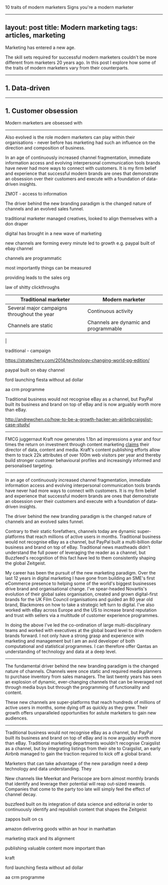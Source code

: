 10 traits of modern marketers
Signs you're a modern marketer

---
layout: post
title: Modern marketing
tags: articles, marketing
---

Marketing has entered a new age.

The skill sets required for successful modern marketers couldn't be more different from marketers 20 years ago. In this post I explore how some of the traits of modern marketers vary from their counterparts.

***

<!-- image: http://craphound.com/images/camels_doctors_whiteshirt.jpg -->

## 1. Data-driven


***


## 1. Customer obsession

Modern marketers are obsessed with 

***


Also evolved is the role modern marketers can play within their organisations - never before has marketing had such an influence on the direction and composition of business.

In an age of continuously increased channel fragmentation, immediate information access and evolving interpersonal communication tools brands have never had more ways to connect with customers. It is my firm belief and experience that successful modern brands are ones that demonstrate an obsession over their customers and execute with a foundation of data-driven insights.

ZMOT - access to information

The driver behind the new branding paradigm is the changed nature of channels and an evolved sales funnel.

traditional marketer managed creatives, looked to align themselves with a don draper

digital has brought in a new wave of marketing

new channels are forming every minute led to growth e.g. paypal built of ebay channel

channels are programmatic

most importantly things can be measured

providing leads to the sales org

law of shitty clickthroughs

|Traditional marketer   |Modern marketer   |
|---|---|
|Several major campaigns throughout the year   |Continuous activity   |
|Channels are static   |Channels are dynamic and programmable   |
|

traditional - campaign

https://stratechery.com/2014/technology-changing-world-pg-edition/

paypal built on ebay channel

ford launching fiesta without ad dollar

aa crm programme

Traditional business would not recognise eBay as a channel, but PayPal built its business and brand on top of eBay and is now arguably worth more than eBay. 

http://andrewchen.co/how-to-be-a-growth-hacker-an-airbnbcraigslist-case-study/

***

FMCG juggernaut Kraft now generates 1.1bn ad impressions a year and four times the return on investment through content marketing [claims][kraft-content] their director of data, content and media. Kraft's content publishing efforts allow them to track 22k attributes of over 100m web visitors per year and thereby build stronger customer behavioural profiles and increasingly informed and personalised targeting.



[kraft-content]:(http://adage.com/article/best-practices/kraft-content-drive-broader-marketing-effort/294892/)

***

In an age of continuously increased channel fragmentation, immediate information access and evolving interpersonal communication tools brands have never had more ways to connect with customers. It is my firm belief and experience that successful modern brands are ones that demonstrate an obsession over their customers and execute with a foundation of data-driven insights.

The driver behind the new branding paradigm is the changed nature of channels and an evolved sales funnel.

Contrary to their static forefathers, channels today are dynamic super-platforms that reach millions of active users in months. Traditional business would not recognise eBay as a channel, but PayPal built a multi-billion dollar business and brand on top of eBay. Traditional news mastheads didn't understand the full power of leveraging the reader as a channel, but Buzzfeed's recognition of this fact have led to them consistently shaping the global Zeitgeist.

My career has been the pursuit of the new marketing paradigm. Over the last 12 years in digital marketing I have gone from building an SME's first eCommerce presence to helping some of the world's biggest businesses drive brand and organisational change. I've spear-headed Novartis's evolution of their global sales organisation, created and grown digital-first brands for the UK Film Council organisations and guided an 80 year old brand, Blackmores on how to take a strategic left turn to digital. I've also worked with eBay across Europe and the US to increase brand reputation and trust with sellers via a multitude of customer experience programmes.

In doing the above I've led the co-ordination of large multi-disciplinary teams and worked with executives at the global board level to drive modern brands forward. I not only have a strong grasp and experience with marketing and management but I am an avid developer of both computational and statistical programmes. I can therefore offer Qantas an understanding of technology and data at a deep level.


***

The fundamental driver behind the new branding paradigm is the changed nature of channels. Channels were once static and required media planners to purchase inventory from sales managers. The last twenty years has seen an explosion of dynamic, ever-changing channels that can be leveraged not through media buys but through the programming of functionality and content.

These new channels are super-platforms that reach hundreds of millions of active users in months, some dying off as quickly as they grew. Their growth offers unparalleled opportunities for astute marketers to gain new audiences.



***

Traditional business would not recognise eBay as a channel, but PayPal built its business and brand on top of eBay and is now arguably worth more than eBay. Traditional marketing departments wouldn't recognise Craigslist as a channel, but by integrating listings from their site to Craigslist, an early Airbnb managed to gain the traction required to kick off a global brand.

Marketers that can take advantage of the new paradigm need a deep technology and data understanding. They 


New channels like Meerkat and Periscope are born almost monthly brands that identify and leverage their potential will reap out-sized rewards. Companies that come to the party too late will simply feel the effect of channel decay.

buzzfeed built on its integration of data science and editorial in order to continuously identify and republish content that shapes the Zeitgeist

zappos built on cs

amazon delivering goods within an hour in manhattan

marketing stack and its alignment

publishing valuable content more important than 

kraft

ford launching fiesta without ad dollar

aa crm programme